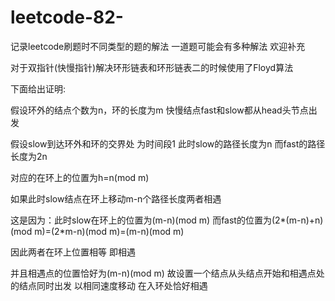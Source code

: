 # leetcode-82-
记录leetcode刷题时不同类型的题的解法  一道题可能会有多种解法 欢迎补充



对于双指针(快慢指针)解决环形链表和环形链表二的时候使用了Floyd算法


下面给出证明:


假设环外的结点个数为n，环的长度为m    快慢结点fast和slow都从head头节点出发

假设slow到达环外和环的交界处 为时间段1   此时slow的路径长度为n   而fast的路径长度为2n

对应的在环上的位置为h=n(mod m) 


如果此时slow结点在环上移动m-n个路径长度两者相遇

这是因为：此时slow在环上的位置为(m-n)(mod m) 而fast的位置为(2*(m-n)+n)(mod m)=(2*m-n)(mod m)=(m-n)(mod m)

因此两者在环上位置相等 即相遇

并且相遇点的位置恰好为(m-n)(mod m)  故设置一个结点从头结点开始和相遇点处的结点同时出发 以相同速度移动  在入环处恰好相遇
